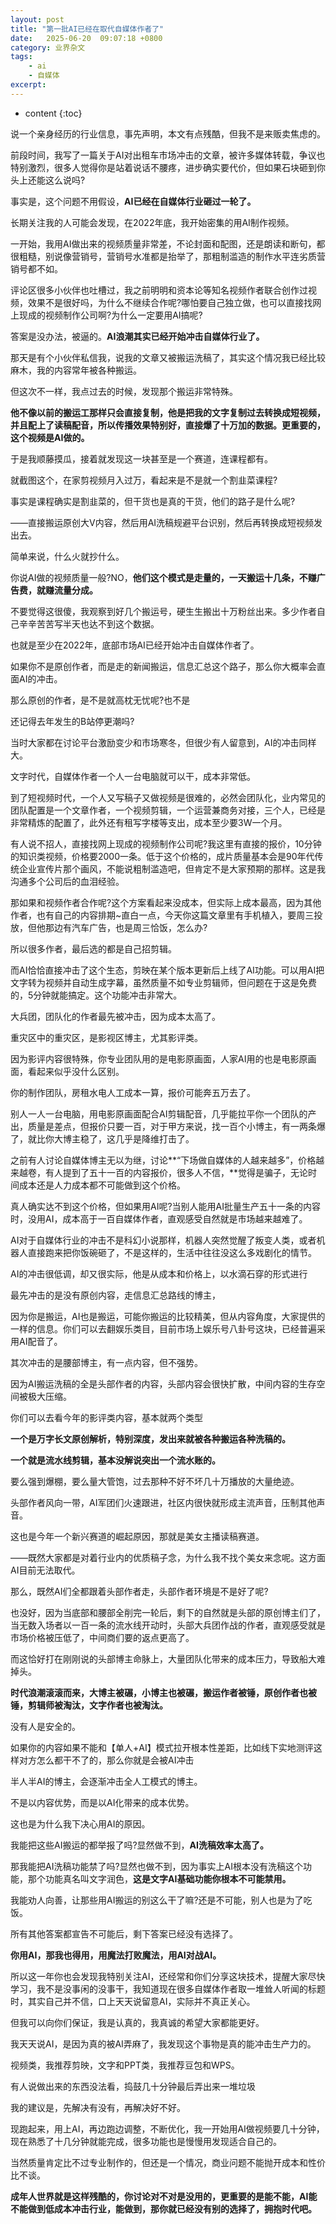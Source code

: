 ```yaml
---
layout: post
title: "第一批AI已经在取代自媒体作者了"
date:   2025-06-20  09:07:18 +0800
category: 业界杂文
tags: 
    - ai 
    - 自媒体
excerpt: 
---
```


* content
{:toc}


说一个亲身经历的行业信息，事先声明，本文有点残酷，但我不是来贩卖焦虑的。

前段时间，我写了一篇关于AI对出租车市场冲击的文章，被许多媒体转载，争议也特别激烈，很多人觉得你是站着说话不腰疼，进步确实要代价，但如果石块砸到你头上还能这么说吗?

事实是，这个问题不用假设，**AI已经在自媒体行业砸过一轮了。**


<!--more-->


长期关注我的人可能会发现，在2022年底，我开始密集的用AI制作视频。

一开始，我用AI做出来的视频质量非常差，不论封面和配图，还是朗读和断句，都很粗糙，别说像营销号，营销号水准都是抬举了，那粗制滥造的制作水平连劣质营销号都不如。

评论区很多小伙伴也吐槽过，我之前明明和资本论等知名视频作者联合创作过视频，效果不是很好吗，为什么不继续合作呢?哪怕要自己独立做，也可以直接找网上现成的视频制作公司啊?为什么一定要用AI搞呢?

答案是没办法，被逼的。**AI浪潮其实已经开始冲击自媒体行业了。**

那天是有个小伙伴私信我，说我的文章又被搬运洗稿了，其实这个情况我已经比较麻木，我的内容常年被各种搬运。

但这次不一样，我点过去的时候，发现那个搬运非常特殊。

**他不像以前的搬运工那样只会直接复制，他是把我的文字复制过去转换成短视频，并且配上了读稿配音，所以传播效果特别好，直接爆了十万加的数据。更重要的，这个视频是AI做的。**

于是我顺藤摸瓜，接着就发现这一块甚至是一个赛道，连课程都有。

就截图这个，在家剪视频月入过万，看起来是不是就一个割韭菜课程?

事实是课程确实是割韭菜的，但干货也是真的干货，他们的路子是什么呢?

——直接搬运原创大V内容，然后用AI洗稿规避平台识别，然后再转换成短视频发出去。

简单来说，什么火就抄什么。

你说AI做的视频质量一般?NO，**他们这个模式是走量的，一天搬运十几条，不赚广告费，就赚流量分成。**

不要觉得这很傻，我观察到好几个搬运号，硬生生搬出十万粉丝出来。多少作者自己辛辛苦苦写半天也达不到这个数据。

也就是至少在2022年，底部市场AI已经开始冲击自媒体作者了。

如果你不是原创作者，而是走的新闻搬运，信息汇总这个路子，那么你大概率会直面AI的冲击。

那么原创的作者，是不是就高枕无忧呢?也不是

还记得去年发生的B站停更潮吗?

当时大家都在讨论平台激励变少和市场寒冬，但很少有人留意到，AI的冲击同样大。

文字时代，自媒体作者一个人一台电脑就可以干，成本非常低。

到了短视频时代，一个人又写稿子又做视频是很难的，必然会团队化，业内常见的团队配置是一个文章作者，一个视频剪辑，一个运营兼商务对接，三个人，已经是非常精炼的配置了，此外还有租写字楼等支出，成本至少要3W一个月。

有人说不招人，直接找网上现成的视频制作公司呢?我这里有直接的报价，10分钟的知识类视频，价格要2000一条。低于这个价格的，成片质量基本会是90年代传统企业宣传片那个画风，不能说粗制滥造吧，但肯定不是大家预期的那样。这是我沟通多个公司后的血泪经验。

那如果和视频作者合作呢?这个方案看起来没成本，但实际上成本最高，因为其他作者，也有自己的内容排期\~直白一点，今天你这篇文章里有手机植入，要周三投放，但他那边有汽车广告，也是周三恰饭，怎么办?

所以很多作者，最后选的都是自己招剪辑。

而AI恰恰直接冲击了这个生态，剪映在某个版本更新后上线了AI功能。可以用AI把文字转为视频并自动生成字幕，虽然质量不如专业剪辑师，但问题在于这是免费的，5分钟就能搞定。这个功能冲击非常大。

大兵团，团队化的作者最先被冲击，因为成本太高了。

重灾区中的重灾区，是影视区博主，尤其影评类。

因为影评内容很特殊，你专业团队用的是电影原画面，人家AI用的也是电影原画面，看起来似乎没什么区别。

你的制作团队，房租水电人工成本一算，报价可能奔五万去了。

别人一人一台电脑，用电影原画面配合AI剪辑配音，几乎能拉平你一个团队的产出，质量是差点，但报价只要一百，对于甲方来说，找一百个小博主，有一两条爆了，就比你大博主稳了，这几乎是降维打击了。

之前有人讨论自媒体博主无以为继，讨论**“下场做自媒体的人越来越多”，价格越来越卷，有人提到了五十一百的内容报价，很多人不信，**觉得是骗子，无论时间成本还是人力成本都不可能做到这个价格。

真人确实达不到这个价格，但如果用AI呢?当别人能用AI批量生产五十一条的内容时，没用AI，成本高于一百自媒体作者，直观感受自然就是市场越来越难了。

AI对于自媒体行业的冲击不是科幻小说那样，机器人突然觉醒了叛变人类，或者机器人直接跑来把你饭碗砸了，不是这样的，生活中往往没这么多戏剧化的情节。

AI的冲击很低调，却又很实际，他是从成本和价格上，以水滴石穿的形式进行

最先冲击的是没有原创内容，走信息汇总路线的博主，

因为你是搬运，AI也是搬运，可能你搬运的比较精美，但从内容角度，大家提供的一样的信息。你们可以去翻娱乐类目，目前市场上娱乐号八卦号这块，已经普遍采用AI配音了。

其次冲击的是腰部博主，有一点内容，但不强势。

因为AI搬运洗稿的全是头部作者的内容，头部内容会很快扩散，中间内容的生存空间被极大压缩。

你们可以去看今年的影评类内容，基本就两个类型

**一个是万字长文原创解析，特别深度，发出来就被各种搬运各种洗稿的。**

**一个就是流水线剪辑，基本没解说突出一个流水账的。**

要么强到爆棚，要么量大管饱，过去那种不好不坏几十万播放的大量绝迹。

头部作者风向一带，AI军团们火速跟进，社区内很快就形成主流声音，压制其他声音。

这也是今年一个新兴赛道的崛起原因，那就是美女主播读稿赛道。

——既然大家都是对着行业内的优质稿子念，为什么我不找个美女来念呢。这方面AI目前无法取代。

那么，既然AI们全都跟着头部作者走，头部作者环境是不是好了呢?

也没好，因为当底部和腰部全削完一轮后，剩下的自然就是头部的原创博主们了，当无数入场者以一百一条的流水线开动时，头部大兵团作战的作者，直观感受就是市场价格被压低了，中间商们要的返点更高了。

而这恰好打在刚刚说的头部博主命脉上，大量团队化带来的成本压力，导致船大难掉头。

**时代浪潮滚滚而来，大博主被碾，小博主也被碾，搬运作者被锤，原创作者也被锤，剪辑师被淘汰，文字作者也被淘汰。**

没有人是安全的。

如果你的内容如果不能和【单人+AI】模式拉开根本性差距，比如线下实地测评这样对方怎么都干不了的，那么你就是会被AI冲击

半人半AI的博主，会逐渐冲击全人工模式的博主。

不是以内容优势，而是以AI化带来的成本优势。

这也是为什么我下决心用AI的原因。

我能把这些AI搬运的都举报了吗?显然做不到，**AI洗稿效率太高了。**

那我能把AI洗稿功能禁了吗?显然也做不到，因为事实上AI根本没有洗稿这个功能，那个功能真名叫文字润色，**这是文字AI基础功能你根本不可能禁用。**

我能劝人向善，让那些用AI搬运的别这么干了嘛?还是不可能，别人也是为了吃饭。

所有其他答案都宣告不可能后，剩下答案已经没有选择了。

**你用AI，那我也得用，用魔法打败魔法，用AI对战AI。**

所以这一年你也会发现我特别关注AI，还经常和你们分享这块技术，提醒大家尽快学习，我不是没事闲的没事干，我知道现在很多自媒体作者取一堆耸人听闻的标题时，其实自己并不信，口上天天说留意AI，实际并不真正关心。

但我可以向你们保证，我是认真的，我真诚的希望大家都能更好。

我天天说AI，是因为真的被AI弄麻了，我发现这个事物是真的能冲击生产力的。

视频类，我推荐剪映，文字和PPT类，我推荐豆包和WPS。

有人说做出来的东西没法看，捣鼓几十分钟最后弄出来一堆垃圾

我的建议是，先解决有没有，再解决好不好。

现跑起来，用上AI，再边跑边调整，不断优化，我一开始用AI做视频要几十分钟，现在熟悉了十几分钟就能完成，很多功能也是慢慢用发现适合自己的。

当然质量肯定比不过专业制作的，但还是一个情况，商业问题不能抛开成本和性价比不谈。

**成年人世界就是这样残酷的，你讨论对不对是没用的，更重要的是能不能，AI能不能做到低成本冲击行业，能做到，那你就已经没有别的选择了，拥抱时代吧。**